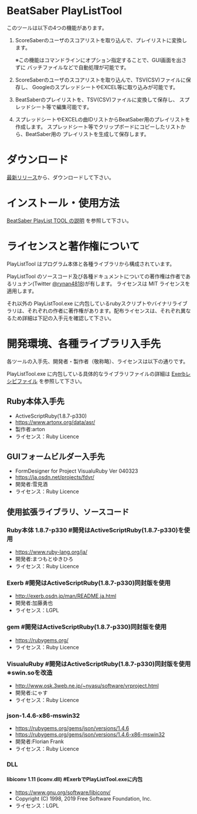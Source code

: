 # BeatSaber PlayListTool

このツールは以下の4つの機能があります。

1. ScoreSaberのユーザのスコアリストを取り込んで、プレイリストに変換します。

    ※この機能はコマンドラインにオプション指定することで、GUI画面を出さずに
    バッチファイルなどで自動処理が可能です。

2. ScoreSaberのユーザのスコアリストを取り込んで、TSV(CSV)ファイルに保存し、
 GoogleのスプレッドシートやEXCEL等に取り込みが可能です。

3. BeatSaberのプレイリストを、TSV(CSV)ファイルに変換して保存し、
スプレッドシート等で編集可能です。

4. スプレッドシートやEXCELの曲IDリストからBeatSaber用のプレイリストを作成します。
スプレッドシート等でクリップボードにコピーしたリストから、BeatSaber用の
プレイリストを生成して保存します。

# ダウンロード
[最新リリース](https://github.com/rynan4818/PlayListTool/releases)から、ダウンロードして下さい。
# インストール・使用方法

[BeatSaber PlayList TOOL の説明](https://docs.google.com/document/d/1ws1JUhqsRc-7NcBkgwIAT9jMnaTvSlcR1WGLQf9M-_8/edit?usp=sharing)
を参照して下さい。

# ライセンスと著作権について

PlayListTool はプログラム本体と各種ライブラリから構成されています。

PlayListTool のソースコード及び各種ドキュメントについての著作権は作者であるリュナン(Twitter [@rynan4818](https://twitter.com/rynan4818))が有します。
ライセンスは MIT ライセンスを適用します。

それ以外の PlayListTool.exe に内包しているrubyスクリプトやバイナリライブラリは、それぞれの作者に著作権があります。配布ライセンスは、それぞれ異なるため詳細は下記の入手元を確認して下さい。

# 開発環境、各種ライブラリ入手先

各ツールの入手先、開発者・製作者（敬称略）、ライセンスは以下の通りです。

PlayListTool.exe に内包している具体的なライブラリファイルの詳細は [Exerbレシピファイル](source/core_cui.exy) を参照して下さい。

## Ruby本体入手先
- ActiveScriptRuby(1.8.7-p330)
- https://www.artonx.org/data/asr/
- 製作者:arton
- ライセンス：Ruby Licence

## GUIフォームビルダー入手先
- FormDesigner for Project VisualuRuby Ver 040323
- https://ja.osdn.net/projects/fdvr/
- 開発者:雪見酒
- ライセンス：Ruby Licence

## 使用拡張ライブラリ、ソースコード

### Ruby本体 1.8.7-p330              #開発はActiveScriptRuby(1.8.7-p330)を使用
- https://www.ruby-lang.org/ja/
- 開発者:まつもとゆきひろ
- ライセンス：Ruby Licence

### Exerb                            #開発はActiveScriptRuby(1.8.7-p330)同封版を使用
- http://exerb.osdn.jp/man/README.ja.html
- 開発者:加藤勇也
- ライセンス：LGPL

### gem                              #開発はActiveScriptRuby(1.8.7-p330)同封版を使用
- https://rubygems.org/
- ライセンス：Ruby Licence

### VisualuRuby                      #開発はActiveScriptRuby(1.8.7-p330)同封版を使用 ※swin.soを改造
- http://www.osk.3web.ne.jp/~nyasu/software/vrproject.html
- 開発者:にゃす
- ライセンス：Ruby Licence

### json-1.4.6-x86-mswin32
- https://rubygems.org/gems/json/versions/1.4.6
- https://rubygems.org/gems/json/versions/1.4.6-x86-mswin32
- 開発者:Florian Frank
- ライセンス：Ruby Licence

### DLL

#### libiconv 1.11  (iconv.dll)       #ExerbでPlayListTool.exeに内包
- https://www.gnu.org/software/libiconv/
- Copyright (C) 1998, 2019 Free Software Foundation, Inc.
- ライセンス：LGPL
